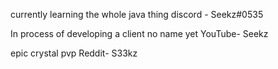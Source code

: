 
currently learning the whole java thing           discord - Seekz#0535

In process of developing a client no name yet     YouTube- Seekz

epic crystal pvp                                  Reddit- S33kz
